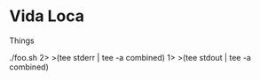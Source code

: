 Vida Loca
=========

Things

./foo.sh 2> >(tee stderr | tee -a combined) 1> >(tee stdout | tee -a combined)
